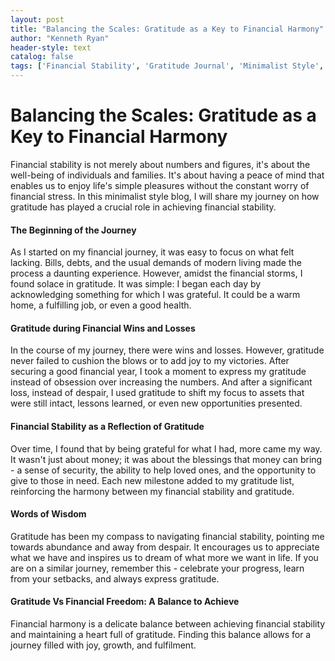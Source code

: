 ```yaml
---
layout: post
title: "Balancing the Scales: Gratitude as a Key to Financial Harmony"
author: "Kenneth Ryan"
header-style: text
catalog: false
tags: ['Financial Stability', 'Gratitude Journal', 'Minimalist Style', 'Financial Harmony', 'Wisdom', 'Balancing Scales']
---
```


# Balancing the Scales: Gratitude as a Key to Financial Harmony

Financial stability is not merely about numbers and figures, it's about the well-being of individuals and families. It's about having a peace of mind that enables us to enjoy life's simple pleasures without the constant worry of financial stress. In this minimalist style blog, I will share my journey on how gratitude has played a crucial role in achieving financial stability.

#### The Beginning of the Journey
As I started on my financial journey, it was easy to focus on what felt lacking. Bills, debts, and the usual demands of modern living made the process a daunting experience. However, amidst the financial storms, I found solace in gratitude. It was simple: I began each day by acknowledging something for which I was grateful. It could be a warm home, a fulfilling job, or even a good health.

#### Gratitude during Financial Wins and Losses
In the course of my journey, there were wins and losses. However, gratitude never failed to cushion the blows or to add joy to my victories. After securing a good financial year, I took a moment to express my gratitude instead of obsession over increasing the numbers. And after a significant loss, instead of despair, I used gratitude to shift my focus to assets that were still intact, lessons learned, or even new opportunities presented.

#### Financial Stability as a Reflection of Gratitude
Over time, I found that by being grateful for what I had, more came my way. It wasn't just about money; it was about the blessings that money can bring - a sense of security, the ability to help loved ones, and the opportunity to give to those in need. Each new milestone added to my gratitude list, reinforcing the harmony between my financial stability and gratitude.

#### Words of Wisdom
Gratitude has been my compass to navigating financial stability, pointing me towards abundance and away from despair. It encourages us to appreciate what we have and inspires us to dream of what more we want in life. If you are on a similar journey, remember this - celebrate your progress, learn from your setbacks, and always express gratitude.

#### Gratitude Vs Financial Freedom: A Balance to Achieve
Financial harmony is a delicate balance between achieving financial stability and maintaining a heart full of gratitude. Finding this balance allows for a journey filled with joy, growth, and fulfilment.
